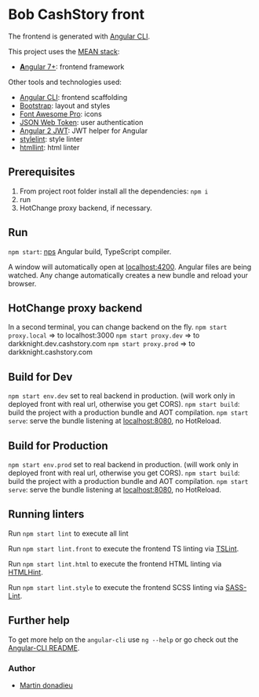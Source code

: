 # Bob CashStory front 

The frontend is generated with [Angular CLI](https://github.com/angular/angular-cli). 

This project uses the [MEAN stack](https://en.wikipedia.org/wiki/MEAN_(software_bundle)):
* [**A**ngular 7+](https://angular.io): frontend framework

Other tools and technologies used:
* [Angular CLI](https://cli.angular.io): frontend scaffolding
* [Bootstrap](http://www.getbootstrap.com): layout and styles
* [Font Awesome Pro](http://fontawesome.io): icons
* [JSON Web Token](https://jwt.io): user authentication
* [Angular 2 JWT](https://github.com/auth0/angular2-jwt/tree/v1.0): JWT helper for Angular
* [stylelint](https://github.com/stylelint/stylelint): style linter
* [htmllint](https://github.com/htmllint/htmllint): html linter

## Prerequisites
1. From project root folder install all the dependencies: `npm i`
2. run
3. HotChange proxy backend, if necessary.

## Run
`npm start`: [nps](https://github.com/kentcdodds/nps#readme) Angular build, TypeScript compiler.

A window will automatically open at [localhost:4200](http://localhost:4200). Angular files are being watched. Any change automatically creates a new bundle and reload your browser.

## HotChange proxy backend
In a second terminal, you can change backend on the fly.
`npm start proxy.local` => to localhost:3000
`npm start proxy.dev` => to darkknight.dev.cashstory.com
`npm start proxy.prod` => to darkknight.cashstory.com

## Build for Dev
`npm start env.dev` set to real backend in production. (will work only in deployed front with real url, otherwise you get CORS).
`npm start build`: build the project with a production bundle and AOT compilation.
`npm start serve`: serve the bundle listening at [localhost:8080](http://localhost:8080), no HotReload.

## Build for Production
`npm start env.prod` set to real backend in production. (will work only in deployed front with real url, otherwise you get CORS).
`npm start build`: build the project with a production bundle and AOT compilation.
`npm start serve`: serve the bundle listening at [localhost:8080](http://localhost:8080), no HotReload.

## Running linters
Run `npm start lint` to execute all lint

Run `npm start lint.front` to execute the frontend TS linting via [TSLint](https://github.com/palantir/tslint).

Run `npm start lint.html` to execute the frontend HTML linting via [HTMLHint](https://github.com/htmlhint/HTMLHint).

Run `npm start lint.style` to execute the frontend SCSS linting via [SASS-Lint](https://github.com/sasstools/sass-lint).

## Further help
To get more help on the `angular-cli` use `ng --help` or go check out the [Angular-CLI README](https://github.com/angular/angular-cli/blob/master/README.md).

### Author
* [Martin donadieu](https://github.com/riderx)
